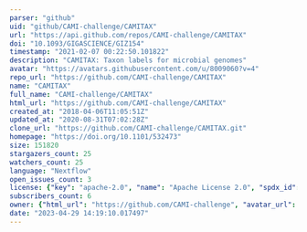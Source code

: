```yaml
---
parser: "github"
uid: "github/CAMI-challenge/CAMITAX"
url: "https://api.github.com/repos/CAMI-challenge/CAMITAX"
doi: "10.1093/GIGASCIENCE/GIZ154"
timestamp: "2021-02-07 00:22:50.101822"
description: "CAMITAX: Taxon labels for microbial genomes"
avatar: "https://avatars.githubusercontent.com/u/8009060?v=4"
repo_url: "https://github.com/CAMI-challenge/CAMITAX"
name: "CAMITAX"
full_name: "CAMI-challenge/CAMITAX"
html_url: "https://github.com/CAMI-challenge/CAMITAX"
created_at: "2018-04-06T11:05:51Z"
updated_at: "2020-08-31T07:02:28Z"
clone_url: "https://github.com/CAMI-challenge/CAMITAX.git"
homepage: "https://doi.org/10.1101/532473"
size: 151820
stargazers_count: 25
watchers_count: 25
language: "Nextflow"
open_issues_count: 3
license: {"key": "apache-2.0", "name": "Apache License 2.0", "spdx_id": "Apache-2.0", "url": "https://api.github.com/licenses/apache-2.0", "node_id": "MDc6TGljZW5zZTI="}
subscribers_count: 6
owner: {"html_url": "https://github.com/CAMI-challenge", "avatar_url": "https://avatars.githubusercontent.com/u/8009060?v=4", "login": "CAMI-challenge", "type": "Organization"}
date: "2023-04-29 14:19:10.017497"
---
```

